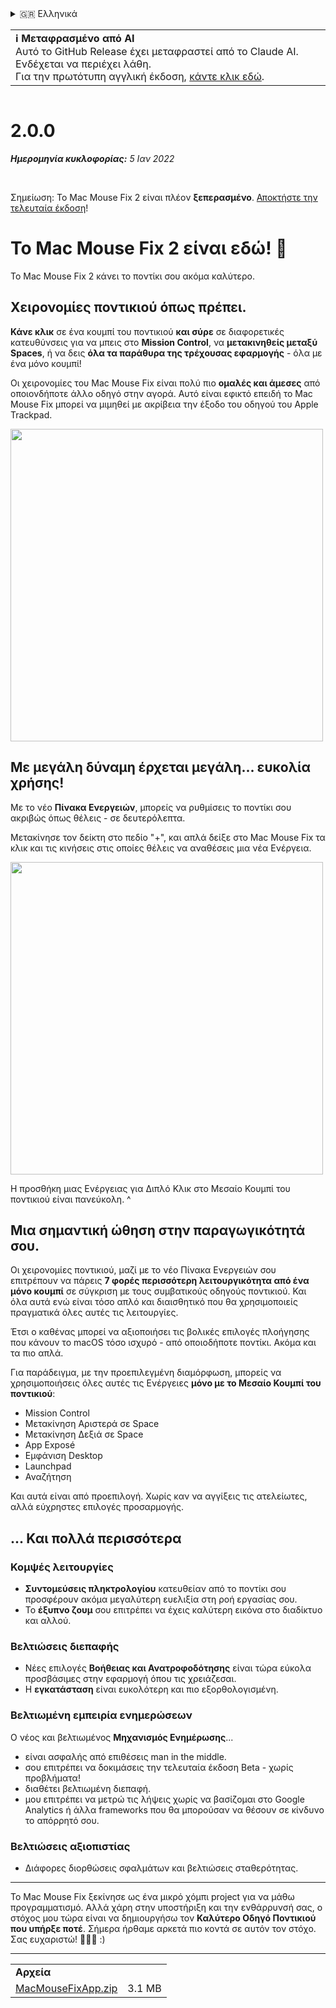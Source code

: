 <details>
<summary>🇬🇷 Ελληνικά</summary>

[🇬🇧 English (GitHub Release)](https://github.com/noah-nuebling/mac-mouse-fix/releases/tag/2.0.0)\
[🇦🇩 Català](https://redirect.macmousefix.com/?target=mmf-release&tag=2.0.0&locale=ca)\
[🇩🇪 Deutsch](https://redirect.macmousefix.com/?target=mmf-release&tag=2.0.0&locale=de)\
[🇪🇸 Español](https://redirect.macmousefix.com/?target=mmf-release&tag=2.0.0&locale=es)\
[🇫🇷 Français](https://redirect.macmousefix.com/?target=mmf-release&tag=2.0.0&locale=fr)\
[🇮🇩 Indonesia](https://redirect.macmousefix.com/?target=mmf-release&tag=2.0.0&locale=id)\
[🇮🇹 Italiano](https://redirect.macmousefix.com/?target=mmf-release&tag=2.0.0&locale=it)\
[🇭🇺 Magyar](https://redirect.macmousefix.com/?target=mmf-release&tag=2.0.0&locale=hu)\
[🇳🇱 Nederlands](https://redirect.macmousefix.com/?target=mmf-release&tag=2.0.0&locale=nl)\
[🇵🇱 Polski](https://redirect.macmousefix.com/?target=mmf-release&tag=2.0.0&locale=pl)\
[🇧🇷 Português (Brasil)](https://redirect.macmousefix.com/?target=mmf-release&tag=2.0.0&locale=pt-BR)\
[🇵🇹 Português (Portugal)](https://redirect.macmousefix.com/?target=mmf-release&tag=2.0.0&locale=pt-PT)\
[🇷🇴 Română](https://redirect.macmousefix.com/?target=mmf-release&tag=2.0.0&locale=ro)\
[🇸🇪 Svenska](https://redirect.macmousefix.com/?target=mmf-release&tag=2.0.0&locale=sv)\
[🇻🇳 Tiếng Việt](https://redirect.macmousefix.com/?target=mmf-release&tag=2.0.0&locale=vi)\
[🇹🇷 Türkçe](https://redirect.macmousefix.com/?target=mmf-release&tag=2.0.0&locale=tr)\
[🇨🇿 Čeština](https://redirect.macmousefix.com/?target=mmf-release&tag=2.0.0&locale=cs)\
**🇬🇷 Ελληνικά**\
[🇷🇺 Русский](https://redirect.macmousefix.com/?target=mmf-release&tag=2.0.0&locale=ru)\
[🇺🇦 Українська](https://redirect.macmousefix.com/?target=mmf-release&tag=2.0.0&locale=uk)\
[🇮🇱 עברית](https://redirect.macmousefix.com/?target=mmf-release&tag=2.0.0&locale=he)\
[🇸🇦 العربية](https://redirect.macmousefix.com/?target=mmf-release&tag=2.0.0&locale=ar)\
[🇮🇳 हिन्दी](https://redirect.macmousefix.com/?target=mmf-release&tag=2.0.0&locale=hi)\
[🇹🇭 ไทย](https://redirect.macmousefix.com/?target=mmf-release&tag=2.0.0&locale=th)\
[🇨🇳 中文 (简体)](https://redirect.macmousefix.com/?target=mmf-release&tag=2.0.0&locale=zh-Hans)\
[🇨🇳 中文 (繁體)](https://redirect.macmousefix.com/?target=mmf-release&tag=2.0.0&locale=zh-Hant)\
[🇭🇰 中文（香港)](https://redirect.macmousefix.com/?target=mmf-release&tag=2.0.0&locale=zh-HK)\
[🇯🇵 日本語](https://redirect.macmousefix.com/?target=mmf-release&tag=2.0.0&locale=ja)\
[🇰🇷 한국어](https://redirect.macmousefix.com/?target=mmf-release&tag=2.0.0&locale=ko)\
[Help translate Mac Mouse Fix to different languages!](https://github.com/noah-nuebling/mac-mouse-fix/discussions/731)
</details>
<table align=><td>
<b>ℹ️ Μεταφρασμένο από AI</b><br>
Αυτό το GitHub Release έχει μεταφραστεί από το Claude AI. Ενδέχεται να περιέχει λάθη.<br>
Για την πρωτότυπη αγγλική έκδοση, <a href="https://github.com/noah-nuebling/mac-mouse-fix/releases/tag/2.0.0">κάντε κλικ εδώ</a>.
</td></table>

<table></table>

# 2.0.0
***Ημερομηνία κυκλοφορίας:** 5 Ιαν 2022*

<br>

Σημείωση: Το Mac Mouse Fix 2 είναι πλέον **ξεπερασμένο**. [Αποκτήστε την τελευταία έκδοση](https://redirect.macmousefix.com/?target=mmf-releases-overview&locale=el)!

# Το Mac Mouse Fix 2 είναι εδώ! 🎉

Το Mac Mouse Fix 2 κάνει το ποντίκι σου ακόμα καλύτερο.

## Χειρονομίες ποντικιού όπως πρέπει.

**Κάνε κλικ** σε ένα κουμπί του ποντικιού **και σύρε** σε διαφορετικές κατευθύνσεις για να μπεις στο **Mission Control**, να **μετακινηθείς μεταξύ Spaces**, ή να δεις **όλα τα παράθυρα της τρέχουσας εφαρμογής** - όλα με ένα μόνο κουμπί!

Οι χειρονομίες του Mac Mouse Fix είναι πολύ πιο **ομαλές και άμεσες** από οποιονδήποτε άλλο οδηγό στην αγορά.
Αυτό είναι εφικτό επειδή το Mac Mouse Fix μπορεί να μιμηθεί με ακρίβεια την έξοδο του οδηγού του Apple Trackpad.

<img width=500px src="https://user-images.githubusercontent.com/40808343/149643011-cc3311f1-af5c-453a-8206-2c6496d73d61.gif">

## Με μεγάλη δύναμη έρχεται μεγάλη... ευκολία χρήσης!

Με το νέο **Πίνακα Ενεργειών**, μπορείς να ρυθμίσεις το ποντίκι σου ακριβώς όπως θέλεις - σε δευτερόλεπτα.

Μετακίνησε τον δείκτη στο πεδίο "+", και απλά δείξε στο Mac Mouse Fix τα κλικ και τις κινήσεις στις οποίες θέλεις να αναθέσεις μια νέα Ενέργεια.

<img width=500px src="https://user-images.githubusercontent.com/40808343/149642392-d0e25cf9-b49b-4398-b2e9-af2e810c8594.gif">

Η προσθήκη μιας Ενέργειας για Διπλό Κλικ στο Μεσαίο Κουμπί του ποντικιού είναι πανεύκολη. ^

## Μια σημαντική ώθηση στην παραγωγικότητά σου.

Οι χειρονομίες ποντικιού, μαζί με το νέο Πίνακα Ενεργειών σου επιτρέπουν να πάρεις **7 φορές περισσότερη λειτουργικότητα από ένα μόνο κουμπί** σε σύγκριση με τους συμβατικούς οδηγούς ποντικιού. Και όλα αυτά ενώ είναι τόσο απλό και διαισθητικό που θα χρησιμοποιείς πραγματικά όλες αυτές τις λειτουργίες.

Έτσι ο καθένας μπορεί να αξιοποιήσει τις βολικές επιλογές πλοήγησης που κάνουν το macOS τόσο ισχυρό - από οποιοδήποτε ποντίκι. Ακόμα και τα πιο απλά.

Για παράδειγμα, με την προεπιλεγμένη διαμόρφωση, μπορείς να χρησιμοποιήσεις όλες αυτές τις Ενέργειες **μόνο με το Μεσαίο Κουμπί του ποντικιού**:

- Mission Control
- Μετακίνηση Αριστερά σε Space
- Μετακίνηση Δεξιά σε Space
- App Exposé
- Εμφάνιση Desktop
- Launchpad
- Αναζήτηση

Και αυτά είναι από προεπιλογή. Χωρίς καν να αγγίξεις τις ατελείωτες, αλλά εύχρηστες επιλογές προσαρμογής.

## ... Και πολλά περισσότερα

### Κομψές λειτουργίες

- **Συντομεύσεις πληκτρολογίου** κατευθείαν από το ποντίκι σου προσφέρουν ακόμα μεγαλύτερη ευελιξία στη ροή εργασίας σου.
- Το **έξυπνο ζουμ** σου επιτρέπει να έχεις καλύτερη εικόνα στο διαδίκτυο και αλλού.

### Βελτιώσεις διεπαφής

- Νέες επιλογές **Βοήθειας και Ανατροφοδότησης** είναι τώρα εύκολα προσβάσιμες στην εφαρμογή όπου τις χρειάζεσαι.
- Η **εγκατάσταση** είναι ευκολότερη και πιο εξορθολογισμένη.

### Βελτιωμένη εμπειρία ενημερώσεων

Ο νέος και βελτιωμένος **Μηχανισμός Ενημέρωσης**...

- είναι ασφαλής από επιθέσεις man in the middle.
- σου επιτρέπει να δοκιμάσεις την τελευταία έκδοση Beta - χωρίς προβλήματα!
- διαθέτει βελτιωμένη διεπαφή.
- μου επιτρέπει να μετρώ τις λήψεις χωρίς να βασίζομαι στο Google Analytics ή άλλα frameworks που θα μπορούσαν να θέσουν σε κίνδυνο το απόρρητό σου.

### Βελτιώσεις αξιοπιστίας

- Διάφορες διορθώσεις σφαλμάτων και βελτιώσεις σταθερότητας.

---

Το Mac Mouse Fix ξεκίνησε ως ένα μικρό χόμπι project για να μάθω προγραμματισμό. Αλλά χάρη στην υποστήριξη και την ενθάρρυνσή σας, ο στόχος μου τώρα είναι να δημιουργήσω τον **Καλύτερο Οδηγό Ποντικιού που υπήρξε ποτέ**. Σήμερα ήρθαμε αρκετά πιο κοντά σε αυτόν τον στόχο. Σας ευχαριστώ! 🚀🚀🚀 :)

---

<table align="start">
<tr>
    <td colspan=2>
        <b>Αρχεία</b>
    </td>
</tr>
<tr>
    <td><a href="https://github.com/noah-nuebling/mac-mouse-fix/releases/download/2.0.0/MacMouseFixApp.zip">MacMouseFixApp.zip</a></td>
    <td>3.1 MB</td>
</tr>
</table>
